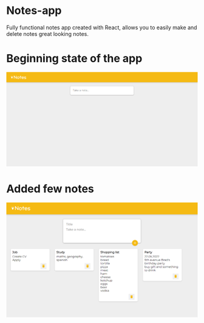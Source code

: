 # Notes-app
Fully functional notes app created with React,
allows you to easily make and delete notes great looking notes.

# Beginning state of the app
<img src="/images notes/site0.png">

# Added few notes
<img src="/images notes/site1.png">
